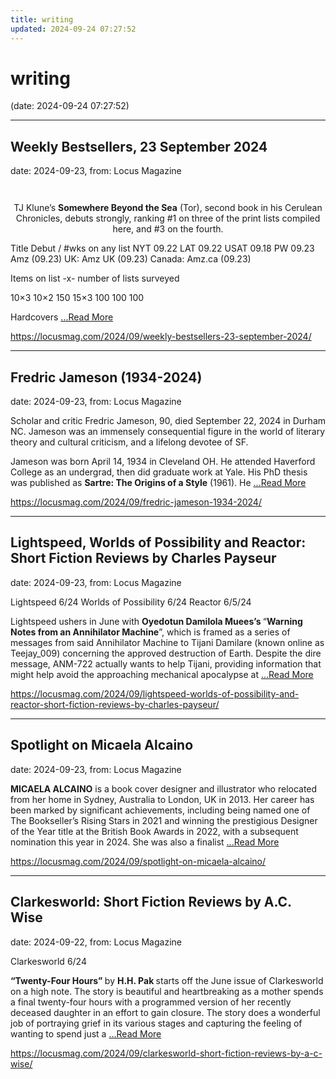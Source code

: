 ```yaml
---
title: writing
updated: 2024-09-24 07:27:52
---
```


# writing

(date: 2024-09-24 07:27:52)

---

## Weekly Bestsellers, 23 September 2024

date: 2024-09-23, from: Locus Magazine

<div style="padding: 14px 0px 0px 0px; text-align: center;">
<p>TJ Klune&#8217;s <b>Somewhere Beyond the Sea</b> (Tor), second book in his Cerulean Chronicles, debuts strongly, ranking #1 on three of the print lists compiled here, and #3 on the fourth.</p>
</div>




<p></p>



Title
Debut / #wks on any list
NYT
09.22
LAT
09.22
USAT 
09.18
PW 
09.23
Amz 
(09.23)
UK:
Amz UK 
(09.23)
Canada:
Amz.ca 
(09.23)


Items on list -x- number of lists surveyed

10&#215;3
10&#215;2
150
15&#215;3
100
100
100


Hardcovers <a href="https://locusmag.com/2024/09/weekly-bestsellers-23-september-2024/" class="read-more">...Read More </a> 

<https://locusmag.com/2024/09/weekly-bestsellers-23-september-2024/>

---

## Fredric Jameson (1934-2024)

date: 2024-09-23, from: Locus Magazine

<p>Scholar and critic Fredric Jameson, 90, died September 22, 2024 in Durham NC. Jameson was an immensely consequential figure in the world of literary theory and cultural criticism, and a lifelong devotee of SF.</p>
<p>Jameson was born April 14, 1934 in Cleveland OH. He attended Haverford College as an undergrad, then did graduate work at Yale. His PhD thesis was published as <strong>Sartre: The Origins of a Style</strong> (1961). He  <a href="https://locusmag.com/2024/09/fredric-jameson-1934-2024/" class="read-more">...Read More </a></p> 

<https://locusmag.com/2024/09/fredric-jameson-1934-2024/>

---

## Lightspeed, Worlds of Possibility and Reactor: Short Fiction Reviews by Charles Payseur

date: 2024-09-23, from: Locus Magazine

<p>Lightspeed 6/24
Worlds of Possibility 6/24
Reactor 6/5/24</p>
<p>Lightspeed ushers in June with <strong>Oyedotun Damilola Muees’s </strong>“<strong>Warning Notes from an An­nihilator Machine</strong>”, which is framed as a series of messages from said Annihilator Machine to Tijani Damilare (known online as Teejay_009) concerning the approved destruction of Earth. Despite the dire message, ANM-722 actually wants to help Tijani, providing information that might help avoid the approaching mechanical apocalypse at  <a href="https://locusmag.com/2024/09/lightspeed-worlds-of-possibility-and-reactor-short-fiction-reviews-by-charles-payseur/" class="read-more">...Read More </a></p> 

<https://locusmag.com/2024/09/lightspeed-worlds-of-possibility-and-reactor-short-fiction-reviews-by-charles-payseur/>

---

## Spotlight on Micaela Alcaino

date: 2024-09-23, from: Locus Magazine

<p></p>
<p><strong>MICAELA ALCAINO</strong> is a book cover designer and illustrator who relocated from her home in Sydney, Australia to London, UK in 2013. Her career has been marked by sig­nificant achievements, including being named one of The Bookseller’s Rising Stars in 2021 and winning the prestigious Designer of the Year title at the British Book Awards in 2022, with a sub­sequent nomination this year in 2024. She was also a finalist  <a href="https://locusmag.com/2024/09/spotlight-on-micaela-alcaino/" class="read-more">...Read More </a></p> 

<https://locusmag.com/2024/09/spotlight-on-micaela-alcaino/>

---

## Clarkesworld: Short Fiction Reviews by A.C. Wise

date: 2024-09-22, from: Locus Magazine

<p>Clarkesworld 6/24</p>
<p><strong>“Twenty-Four Hours” </strong>by <strong>H.H. Pak </strong>starts off the June issue of Clarkesworld on a high note. The story is beautiful and heartbreaking as a mother spends a final twenty-four hours with a programmed version of her recently deceased daughter in an effort to gain closure. The story does a wonderful job of portraying grief in its various stages and capturing the feeling of wanting to spend just a  <a href="https://locusmag.com/2024/09/clarkesworld-short-fiction-reviews-by-a-c-wise/" class="read-more">...Read More </a></p> 

<https://locusmag.com/2024/09/clarkesworld-short-fiction-reviews-by-a-c-wise/>

